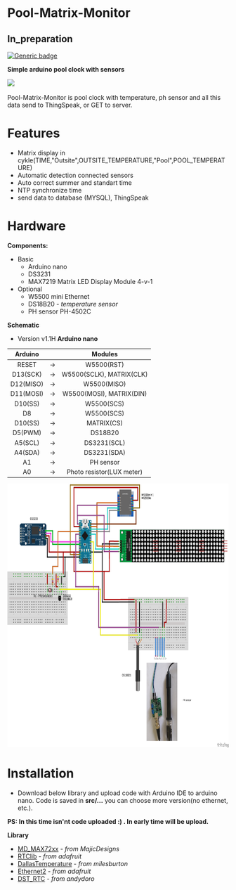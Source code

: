 # Pool-Matrix-Monitor
## In_preparation
[![Generic badge](https://img.shields.io/badge/Version-1.0-yellow.svg)](https://github.com/fandau1/Pool-Matrix-Monitor/edit/master/README_CZ.md)

**Simple arduino pool clock with sensors**

<img src="image/matrix-cycle.gif" height="300" />

Pool-Matrix-Monitor is pool clock with temperature, ph sensor and all this data send to ThingSpeak, or GET to server.

# Features
  * Matrix display in cykle(TIME,"Outsite",OUTSITE_TEMPERATURE,"Pool",POOL_TEMPERATURE)
  * Automatic detection connected sensors
  * Auto correct summer and standart time
  * NTP synchronize time
  * send data to database (MYSQL), ThingSpeak

# Hardware
**Components:**
  * Basic
    * Arduino nano
    * DS3231
    * MAX7219 Matrix LED Display Module 4-v-1
  * Optional   
    * W5500 mini Ethernet
    * DS18B20 *- temperature sensor*
    * PH sensor PH-4502C 
  
**Schematic**
  * Version v1.1H **Arduino nano**

|  Arduino  |   |  Modules  |
| :-------: |---|  :------: |
| RESET | -> | W5500(RST) |
| D13(SCK) | -> | W5500(SCLK), MATRIX(CLK) |
| D12(MISO) | -> | W5500(MISO) |
| D11(MOSI) | -> | W5500(MOSI), MATRIX(DIN) |
| D10(SS) | -> | W5500(SCS) |
| D8 | -> | W5500(SCS) |
| D10(SS) | -> | MATRIX(CS) |
| D5(PWM) | -> | DS18B20 |
| A5(SCL) | -> | DS3231(SCL) |
| A4(SDA) | -> | DS3231(SDA) |
| A1 | -> | PH sensor |
| A0 | -> | Photo resistor(LUX meter) |

<img src="image/pool-scheme.png" height="600" />

# Installation
 * Download below library and upload code with Arduino IDE to arduino nano. Code is saved in **src/...** you can choose more version(no ethernet, etc.).
 
 **PS: In this time isn'nt code uploaded :) . In early time will be upload.**
 
**Library**
  * [MD_MAX72xx](https://github.com/MajicDesigns/MD_MAX72XX) - *from MajicDesigns*
  * [RTClib](https://github.com/adafruit/RTClib) - *from adafruit*
  * [DallasTemperature](https://github.com/milesburton/Arduino-Temperature-Control-Library) - *from milesburton*
  * [Ethernet2](https://github.com/adafruit/Ethernet2) - *from adafruit*
  * [DST_RTC](https://github.com/andydoro/DST_RTC) - *from andydoro*
